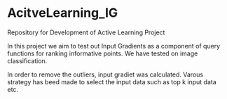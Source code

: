 # AcitveLearning_IG

Repository for Development of Active Learning Project

In this project we aim to test out Input Gradients as a component of query functions for ranking informative points. We have tested on image classification.

In order to remove the outliers, input gradiet was calculated. Varous strategy has beed made to select the input data such as top k input data etc. 






